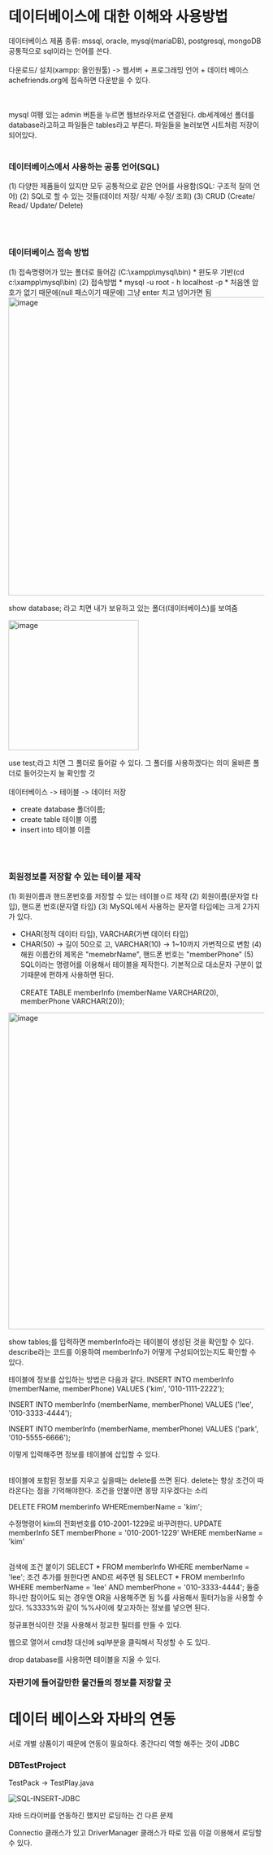 <h1>데이터베이스에 대한 이해와 사용방법</h1>

데이터베이스 제품 종류: mssql, oracle, mysql(mariaDB), postgresql, mongoDB<br>
공통적으로 sql이라는 언어를 쓴다.
<br><br>
다운로드/ 설치(xampp: 올인원툴) -> 웹서버 + 프로그래밍 언어 + 데이터 베이스<br>
achefriends.org에 접속하면 다운받을 수 있다.

<br><br>
mysql 여펭 있는 admin 버튼을 누르면 웹브라우저로 연결된다.
db세계에선 폴더를 database라고하고 파일들은 tables라고 부른다.
파일들을 눌러보면 시트처럼 저장이 되어있다.
<br><br>

<h3>데이터베이스에서 사용하는 공통 언어(SQL)</h3>
(1) 다양한 제품들이 있지만 모두 공통적으로 같은 언어를 사용함(SQL: 구조적 질의 언어)
(2) SQL로 할 수 있는 것들(데이터 저장/ 삭제/ 수정/ 조회)
(3) CRUD (Create/ Read/ Update/ Delete)

<br><br>
<h3>데이터베이스 접속 방법</h3>
(1) 접속명령어가 있는 폴더로 들어감 (C:\xampp\mysql\bin)
 * 윈도우 기반(cd c:\xampp\mysql\bin)
(2) 접속방법
 * mysql -u root - h localhost -p
 * 처음엔 암호가 없기 때문에(null 패스이기 때문에) 그냥 enter 치고 넘어가면 됨

 <img width="586" alt="image" src="https://github.com/orieasy1/study-programming-language/assets/129071350/0b6a0f12-d1ca-4409-9ef3-4398a2db39e5">

show database; 라고 치면 내가 보유하고 있는 폴더(데이터베이스)를 보여줌 

<img width="256" alt="image" src="https://github.com/orieasy1/study-programming-language/assets/129071350/aa0a6bac-c4f8-4b5b-93e3-7a392d9992ec">

use test;라고 치면 그 폴더로 들어갈 수 있다. 그 폴더를 사용하겠다는 의미
올바른 폴더로 들어갓는지 늘 확인할 것
<br><br>
데이터베이스 -> 테이블 -> 데이터 저장

 * create database 폴더이름;
 * create table 테이블 이름
 * insert into 테이블 이름

<br><br>
<h3>회원정보를 저장할 수 있는 테이블 제작</h3>

(1) 회원이름과 핸드폰번호를 저장할 수 있는 테이블ㅇ르 제작
(2) 회원이름(문자열 타입), 핸드폰 번호(문자열 타입)
(3) MySQL에서 사용하는 문자열 타입에는 크게 2가지가 있다.
 * CHAR(정적 데이터 타입), VARCHAR(가변 데이터 타입)
 * CHAR(50) -> 길이 50으로 고, VARCHAR(10) -> 1~10까지 가변적으로 변함
(4) 해원 이름칸의 제목은 "memebrName", 핸드폰 번호는 "memberPhone"
(5) SQL이라는 명령어를 이용해서 테이블을 제작한다.
기본적으로 대소문자 구분이 없기때문에 편하게 사용하면 된다. 
<br><br>
CREATE TABLE memberInfo (memberName VARCHAR(20), memberPhone VARCHAR(20));

<img width="622" alt="image" src="https://github.com/orieasy1/study-programming-language/assets/129071350/1e693ac2-7902-434d-8932-23f37f00c206">

show tables;를 입력하면 memberInfo라는 테이블이 생성된 것을 확인할 수 있다.
describe라는 코드를 이용하여 memberInfo가 어떻게 구성되어있는지도 확인할 수 있다.

테이블에 정보를 삽입하는 방법은 다음과 같다.
INSERT INTO memberInfo (memberName, memberPhone)
VALUES ('kim', '010-1111-2222');

INSERT INTO memberInfo (memberName, memberPhone)
VALUES ('lee', '010-3333-4444');

INSERT INTO memberInfo (memberName, memberPhone)
VALUES ('park', '010-5555-6666');

이렇게 입력해주면 정보를 테이블에 삽입할 수 있다.

<br>
테이블에 포함된 정보를 지우고 싶을때는 delete를 쓰면 된다.
delete는 항상 조건이 따라온다는 점을 기억해야한다. 조건을 안붙이면 몽땅 지우겠다는 소리

DELETE FROM memberinfo WHEREmemberName = 'kim';

수정명령어 kim의 전화번호를 010-2001-1229로 바꾸려한다.
UPDATE memberInfo SET memberPhone = '010-2001-1229'
WHERE memberName = 'kim'

<br>
검색에 조건 붙이기
SELECT * FROM memberInfo WHERE memberName = 'lee';
조건 추가를 원한다면 AND르 써주면 됨
SELECT * FROM memberInfo WHERE memberName = 'lee' AND memberPhone = '010-3333-4444';
둘중하나만 참이어도 되는 경우엔 OR을 사용해주면 됨
%를 사용해서 필터가능을 사용할 수 있다. %3333%와 같이 %%사이에 찾고자하는 정보를 넣으면 된다.

정규표현식이란 것을 사용해서 정교한 필터를 만들 수 있다.

웹으로 열어서 cmd창 대신에 sql부분을 클릭해서 작성할 수 도 있다.

drop database를 사용하면 테이블을 지울 수 있다.

<h3>자판기에 들어갈만한 물건들의 정보를 저장할 곳</h3>






<h1>데이터 베이스와 자바의 연동</h1>
서로 개별 상품이기 때문에 연동이 필요하다. 중간다리 역할 해주는 것이 JDBC

<h3>DBTestProject</h3>
TestPack -> TestPlay.java




![SQL-INSERT-JDBC](https://github.com/orieasy1/study-programming-language/assets/129071350/dcb0ee8f-419b-4d02-ab74-b7292f98bfe1)

자바 드라이버를 연동하긴 했지만 로딩하는 건 다른 문제

Connectio 클래스가 있고 DriverManager 클래스가 따로 있음
이걸 이용해서 로딩할 수 있다.

